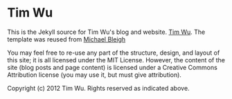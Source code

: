 Tim Wu
=============

This is the Jekyll source for Tim Wu's blog and website. [Tim Wu](http://wutingbupt.github.com/). The template was reused from [Michael Bleigh](https://github.com/mbleigh/mbleigh.github.com/)

You may feel free to re-use any part of the structure, design, and layout of this site; it is all licensed under the MIT License. However, the content of the site (blog posts and page content) is licensed under a Creative Commons Attribution license (you may use it, but must give attribution).

Copyright (c) 2012 Tim Wu. Rights reserved as indicated above.
